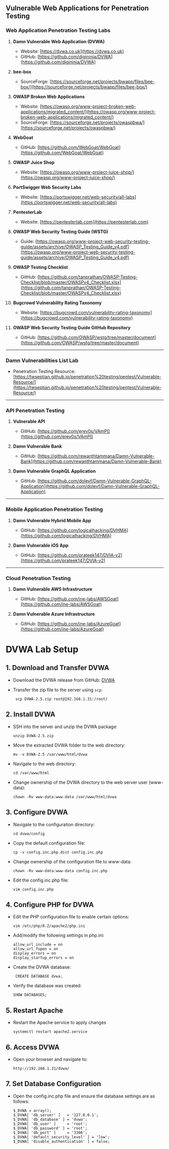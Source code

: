 ## Vulnerable Web Applications for Penetration Testing

### Web Application Penetration Testing Labs

1. **Damn Vulnerable Web Application (DVWA)**
   - Website: [https://dvwa.co.uk](https://dvwa.co.uk)
   - GitHub: [https://github.com/digininja/DVWA](https://github.com/digininja/DVWA)

2. **bee-box**
   - SourceForge: [https://sourceforge.net/projects/bwapp/files/bee-box/](https://sourceforge.net/projects/bwapp/files/bee-box/)

3. **OWASP Broken Web Applications**
   - Website: [https://owasp.org/www-project-broken-web-applications/migrated_content/](https://owasp.org/www-project-broken-web-applications/migrated_content/)
   - SourceForge: [https://sourceforge.net/projects/owaspbwa/](https://sourceforge.net/projects/owaspbwa/)

4. **WebGoat**
   - GitHub: [https://github.com/WebGoat/WebGoat](https://github.com/WebGoat/WebGoat)

5. **OWASP Juice Shop**
   - Website: [https://owasp.org/www-project-juice-shop/](https://owasp.org/www-project-juice-shop/)

6. **PortSwigger Web Security Labs**
   - Website: [https://portswigger.net/web-security/all-labs](https://portswigger.net/web-security/all-labs)

7. **PentesterLab**
   - Website: [https://pentesterlab.com](https://pentesterlab.com)

8. **OWASP Web Security Testing Guide (WSTG)**
   - Guide: [https://owasp.org/www-project-web-security-testing-guide/assets/archive/OWASP_Testing_Guide_v4.pdf](https://owasp.org/www-project-web-security-testing-guide/assets/archive/OWASP_Testing_Guide_v4.pdf)

9. **OWASP Testing Checklist**
   - GitHub: [https://github.com/tanprathan/OWASP-Testing-Checklist/blob/master/OWASPv4_Checklist.xlsx](https://github.com/tanprathan/OWASP-Testing-Checklist/blob/master/OWASPv4_Checklist.xlsx)

10. **Bugcrowd Vulnerability Rating Taxonomy**
    - Website: [https://bugcrowd.com/vulnerability-rating-taxonomy](https://bugcrowd.com/vulnerability-rating-taxonomy)

11. **OWASP Web Security Testing Guide GitHub Repository**
    - GitHub: [https://github.com/OWASP/wstg/tree/master/document](https://github.com/OWASP/wstg/tree/master/document)

---

### Damn Vulnerabilities List Lab

- Penetration Testing Resource:  
  [https://twseptian.github.io/penetration%20testing/pentest/Vulnerable-Resource/](https://twseptian.github.io/penetration%20testing/pentest/Vulnerable-Resource/)
---

### API Penetration Testing

1. **Vulnerable API**
   - GitHub: [https://github.com/erev0s/VAmPI](https://github.com/erev0s/VAmPI)

2. **Damn Vulnerable Bank**
   - GitHub: [https://github.com/rewanthtammana/Damn-Vulnerable-Bank](https://github.com/rewanthtammana/Damn-Vulnerable-Bank)

3. **Damn Vulnerable GraphQL Application**
   - GitHub: [https://github.com/dolevf/Damn-Vulnerable-GraphQL-Application](https://github.com/dolevf/Damn-Vulnerable-GraphQL-Application)

---

### Mobile Application Penetration Testing

1. **Damn Vulnerable Hybrid Mobile App**
   - GitHub: [https://github.com/logicalhacking/DVHMA](https://github.com/logicalhacking/DVHMA)

2. **Damn Vulnerable iOS App**
   - GitHub: [https://github.com/prateek147/DVIA-v2](https://github.com/prateek147/DVIA-v2)

---

### Cloud Penetration Testing

1. **Damn Vulnerable AWS Infrastructure**
   - GitHub: [https://github.com/ine-labs/AWSGoat](https://github.com/ine-labs/AWSGoat)

2. **Damn Vulnerable Azure Infrastructure**
   - GitHub: [https://github.com/ine-labs/AzureGoat](https://github.com/ine-labs/AzureGoat)
  



# DVWA Lab Setup

## 1. Download and Transfer DVWA

- Download the DVWA release from GitHub: [DVWA](https://github.com/digininja/DVWA)
- Transfer the zip file to the server using `scp`:

       scp DVWA-2.5.zip root@192.168.1.31:/root/

## 2. Install DVWA
- SSH into the server and unzip the DVWA package:
  
      unzip DVWA-2.5.zip

- Move the extracted DVWA folder to the web directory:

      mv -v DVWA-2.5 /var/www/html/dvwa
- Navigate to the web directory:
 
      cd /var/www/html

- Change ownership of the DVWA directory to the web server user (www-data):

      chown -Rv www-data:www-data /var/www/html/dvwa

## 3. Configure DVWA

- Navigate to the configuration directory:

      cd dvwa/config

- Copy the default configuration file:
  
      cp -v config.inc.php.dist config.inc.php

- Change ownership of the configuration file to www-data:

      chown -Rv www-data:www-data config.inc.php

- Edit the config.inc.php file:

      vim config.inc.php

## 4. Configure PHP for DVWA

- Edit the PHP configuration file to enable certain options:

      vim /etc/php/8.2/apache2/php.ini

- Add/modify the following settings in php.ini:

      allow_url_include = on
      allow_url_fopen = on
      display_errors = on
      display_startup_errors = on

- Create the DVWA database:

       CREATE DATABASE dvwa;

- Verify the database was created:

      SHOW DATABASES;

## 5. Restart Apache

- Restart the Apache service to apply changes

      systemctl restart apache2.service

## 6. Access DVWA

- Open your browser and navigate to:

      http://192.168.1.31/dvwa/

## 7. Set Database Configuration

- Open the config.inc.php file and ensure the database settings are as follows:

      $_DVWA = array();
      $_DVWA[ 'db_server' ]   = '127.0.0.1';
      $_DVWA[ 'db_database' ] = 'dvwa';
      $_DVWA[ 'db_user' ]     = 'root';
      $_DVWA[ 'db_password' ] = 'root';
      $_DVWA[ 'db_port' ]     = '3306';
      $_DVWA[ 'default_security_level' ] = 'low';
      $_DVWA[ 'disable_authentication' ] = false;


  
